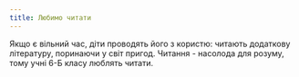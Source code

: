 ```yaml
---
title: Любимо читати
---
```


Якщо є вільний час, діти проводять його з користю: читають додаткову літературу, поринаючи у світ пригод. Читання - насолода для розуму, тому учні 6-Б класу люблять читати.

<slideshow id="_/72157659769590350" />
